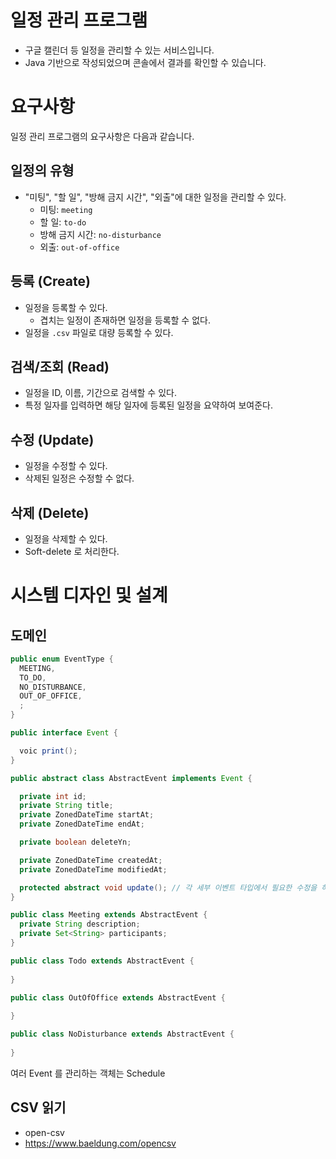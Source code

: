 # 일정 관리 프로그램
- 구글 캘린더 등 일정을 관리할 수 있는 서비스입니다.
- Java 기반으로 작성되었으며 콘솔에서 결과를 확인할 수 있습니다.

# 요구사항
일정 관리 프로그램의 요구사항은 다음과 같습니다.

## 일정의 유형
- "미팅", "할 일", "방해 금지 시간", "외출"에 대한 일정을 관리할 수 있다.
  - 미팅: `meeting`
  - 할 일: `to-do`
  - 방해 금지 시간: `no-disturbance`
  - 외출: `out-of-office`

## 등록 (Create)
- 일정을 등록할 수 있다.
  - 겹치는 일정이 존재하면 일정을 등록할 수 없다.
- 일정을 `.csv` 파일로 대량 등록할 수 있다.

## 검색/조회 (Read)
- 일정을 ID, 이름, 기간으로 검색할 수 있다.
- 특정 일자를 입력하면 해당 일자에 등록된 일정을 요약하여 보여준다.

## 수정 (Update)
- 일정을 수정할 수 있다.
- 삭제된 일정은 수정할 수 없다.

## 삭제 (Delete)
- 일정을 삭제할 수 있다.
- Soft-delete 로 처리한다.

# 시스템 디자인 및 설계

## 도메인

```java
public enum EventType {
  MEETING,
  TO_DO,
  NO_DISTURBANCE,
  OUT_OF_OFFICE,
  ;
}

public interface Event {

  voic print();
}

public abstract class AbstractEvent implements Event {

  private int id;
  private String title;
  private ZonedDateTime startAt;
  private ZonedDateTime endAt;

  private boolean deleteYn;

  private ZonedDateTime createdAt;
  private ZonedDateTime modifiedAt;

  protected abstract void update(); // 각 세부 이벤트 타입에서 필요한 수정을 하기 위함
}

public class Meeting extends AbstractEvent {
  private String description;
  private Set<String> participants;
}

public class Todo extends AbstractEvent {
  
}

public class OutOfOffice extends AbstractEvent {
  
}

public class NoDisturbance extends AbstractEvent {
  
}
```
여러 Event 를 관리하는 객체는 Schedule

## CSV 읽기
- open-csv
- https://www.baeldung.com/opencsv
